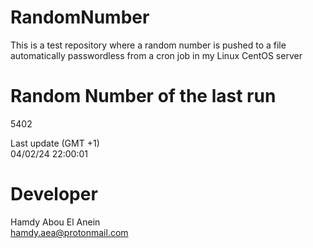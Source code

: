 # RandomNumber    
This is a test repository where a random number is pushed to a file automatically passwordless from a cron job in my Linux CentOS server    
# Random Number of the last run   
5402
      
Last update (GMT +1)    
04/02/24 22:00:01
# Developer    
Hamdy Abou El Anein   
hamdy.aea@protonmail.com
